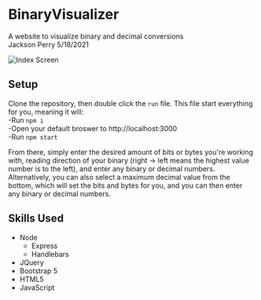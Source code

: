 # BinaryVisualizer
A website to visualize binary and decimal conversions  
Jackson Perry 5/18/2021  

![Index Screen](https://i.imgur.com/AaIJcsX.png)
## Setup  
Clone the repository, then double click the `run` file. 
This file start everything for you, meaning it will:  
-Run `npm i`  
-Open your default broswer to http://localhost:3000  
-Run `npm start`  

From there, simply enter the desired amount of bits or bytes you're working with, reading direction of your binary (right -> left means the highest value number is to the left), and enter any binary or decimal numbers. Alternatively, you can also select a maximum decimal value from the bottom, which will set the bits and bytes for you, and you can then enter any binary or decimal numbers.

## Skills Used
- Node
  - Express
  - Handlebars
- JQuery
- Bootstrap 5
- HTML5
- JavaScript

